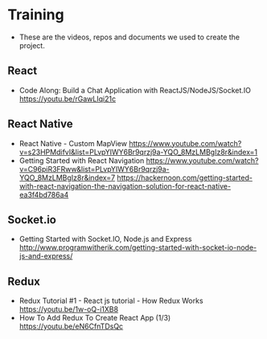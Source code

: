 # Training 
* These are the videos, repos and documents we used to create the project.

## React
* Code Along: Build a Chat Application with ReactJS/NodeJS/Socket.IO https://youtu.be/rGawLIqi21c

## React Native
* React Native - Custom MapView https://www.youtube.com/watch?v=s23HPMdifvI&list=PLvpYIWY6Br9qrzj9a-YQO_8MzLMBgIz8r&index=1
* Getting Started with React Navigation https://www.youtube.com/watch?v=C96piR3FRww&list=PLvpYIWY6Br9qrzj9a-YQO_8MzLMBgIz8r&index=7 https://hackernoon.com/getting-started-with-react-navigation-the-navigation-solution-for-react-native-ea3f4bd786a4
## Socket.io
* Getting Started with Socket.IO, Node.js and Express http://www.programwitherik.com/getting-started-with-socket-io-node-js-and-express/

## Redux
* Redux Tutorial #1 - React js tutorial - How Redux Works https://youtu.be/1w-oQ-i1XB8
* How To Add Redux To Create React App (1/3)  https://youtu.be/eN6CfnTDsQc